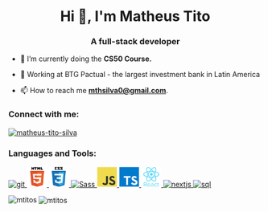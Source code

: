 <h1 align="center">Hi 👋, I'm Matheus Tito</h1>
<h3 align="center">A full-stack developer</h3>

- 🌱 I’m currently doing the **CS50 Course.**
- 💼 Working at BTG Pactual - the largest investment bank in Latin America

- 📫 How to reach me **mthsilva0@gmail.com**.

<h3 align="left">Connect with me:</h3>
<p align="left">
<a href="https://linkedin.com/in/matheus-tito-silva" target="blank"><img align="center" src="https://cdn.jsdelivr.net/npm/simple-icons@3.0.1/icons/linkedin.svg" alt="matheus-tito-silva" height="30" width="40" /></a>
</p>

<h3 align="left">Languages and Tools:</h3>
<p align="left"> 
<a href="https://git-scm.com/" target="_blank"> <img src="https://www.vectorlogo.zone/logos/git-scm/git-scm-icon.svg" alt="git" width="40" height="40"/> </a> 
<a href="https://www.w3schools.com/html/" target="_blank"> <img src="https://raw.githubusercontent.com/devicons/devicon/master/icons/html5/html5-original-wordmark.svg" alt="html5" width="40" height="40"/> </a> 
<a href="https://www.w3schools.com/css/" target="_blank"> <img src="https://raw.githubusercontent.com/devicons/devicon/master/icons/css3/css3-original-wordmark.svg" alt="css3" width="40" height="40"/> </a> 
<a href="https://sass-lang.com" target="_blank"> <img src="https://miro.medium.com/max/512/1*9U1toerFxB8aiFRreLxEUQ.png" alt="Sass" width="40" "height"40" /> </a> 
<a href="https://developer.mozilla.org/en-US/docs/Web/JavaScript" target="_blank"> <img src="https://raw.githubusercontent.com/devicons/devicon/master/icons/javascript/javascript-original.svg" alt="javascript" width="40" height="40"/> 
<a href="https://www.typescriptlang.org/" target="_blank"> <img src="https://raw.githubusercontent.com/devicons/devicon/master/icons/typescript/typescript-original.svg" alt="typescript" width="40" height="40"/> </a> </a> 
<a href="https://reactjs.org/" target="_blank"> <img src="https://raw.githubusercontent.com/devicons/devicon/master/icons/react/react-original-wordmark.svg" alt="react" width="40" height="40"/> </a> 
<a href="https://nextjs.org/" target="_blank"> <img src="https://www.google.com/url?sa=i&url=https%3A%2F%2Fi18nexus.com%2Ftutorials%2Fnextjs%2Fnext-intl&psig=AOvVaw2YRdF8GLE55mAFBmjxAa5f&ust=1734177681567000&source=images&cd=vfe&opi=89978449&ved=0CBQQjRxqFwoTCMDbt7fZpIoDFQAAAAAdAAAAABAE" alt="nextjs" width="40" height="40"/> </a>
<a href="https://www.w3schools.com/sql/" target="_blank"> <img src="https://www.google.com/url?sa=i&url=https%3A%2F%2Ftechmonitor.ai%2Fwhat-is%2Fwhat-is-sql-4932975&psig=AOvVaw1k1Hi49nD9j90iW-Z5yGaN&ust=1734177891614000&source=images&cd=vfe&opi=89978449&ved=0CBQQjRxqFwoTCNDJpZvapIoDFQAAAAAdAAAAABAE" alt="sql" width="40" height="40"/> </a>
</p>

<p><img align="left" src="https://github-readme-stats.vercel.app/api/top-langs?username=mtitos&show_icons=true&theme=dracula&bg_color=000000&locale=en&layout=compact" alt="mtitos" /></p>

<p>&nbsp;<img align="center" src="https://github-readme-stats.vercel.app/api?username=mtitos&show_icons=true&locale=en" alt="mtitos" /></p>

